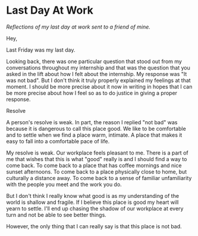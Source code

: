 # Last Day At Work

*Reflections of my last day at work sent to a friend of mine.*


Hey, 

Last Friday was my last day. 

Looking back, there was one particular question that stood out from my conversations throughout my internship and that was the question that you asked in the lift about how I felt about the internship. My response was "It was not bad". But I don't think it truly properly explained my feelings at that moment. I should be more precise about it now in writing in hopes that I can be more precise about how I feel so as to do justice in giving a proper response.


Resolve

A person's resolve is weak. In part, the reason I replied "not bad" was because it is dangerous to call this place good.  We like to be comfortable and to settle when we find a place warm, intimate. A place that makes it easy to fall into a comfortable pace of life. 

My resolve is weak. Our workplace feels pleasant to me. There is a part of me that wishes that this is what "good" really is and I should find a way to come back. To come back to a place that has coffee mornings and nice sunset afternoons. To come back to a place physically close to home, but culturally a distance away. To come back to a sense of familiar unfamiliarity with the people you meet and the work you do.

But I don't think I really know what good is as my understanding of the world is shallow and fragile. If I believe this place is good my heart will yearn to settle. I'll end up chasing the shadow of our workplace at every turn and not be able to see better things.


However, the only thing that I can really say is that this place is not bad. 
